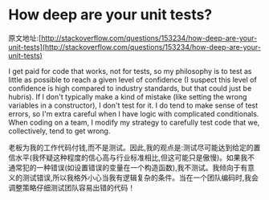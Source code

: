 # How deep are your unit tests?
原文地址:[http://stackoverflow.com/questions/153234/how-deep-are-your-unit-tests](http://stackoverflow.com/questions/153234/how-deep-are-your-unit-tests)


I get paid for code that works, not for tests, so my philosophy is to test as little as possible to reach a given level of confidence (I suspect this level of confidence is high compared to industry standards, but that could just be hubris). If I don't typically make a kind of mistake (like setting the wrong variables in a constructor), I don't test for it. I do tend to make sense of test errors, so I'm extra careful when I have logic with complicated conditionals. When coding on a team, I modify my strategy to carefully test code that we, collectively, tend to get wrong.


老板为我的工作代码付钱,而不是测试。因此,我的观点是:测试尽可能达到给定的置信水平(我怀疑这种程度的信心高与行业标准相比,但这可能只是傲慢)。如果我不通常犯的一种错误(如设置错误的变量在一个构造函数),我不测试。我倾向于有意义的测试错误,所以我格外小心当我有逻辑复杂的条件。当在一个团队编码时,我会调整策略仔细测试团队容易出错的代码！
